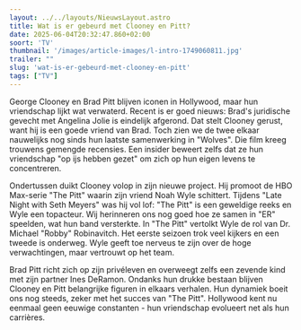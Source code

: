 ```yaml
---
layout: ../../layouts/NieuwsLayout.astro
title: Wat is er gebeurd met Clooney en Pitt?
date: 2025-06-04T20:32:47.860+02:00
soort: 'TV'
thumbnail: '/images/article-images/l-intro-1749060811.jpg'
trailer: ""
slug: 'wat-is-er-gebeurd-met-clooney-en-pitt'
tags: ["TV"]
---
```


George Clooney en Brad Pitt blijven iconen in Hollywood, maar hun vriendschap
lijkt wat verwaterd. Recent is er goed nieuws: Brad's juridische gevecht met
Angelina Jolie is eindelijk afgerond. Dat stelt Clooney gerust, want hij is een
goede vriend van Brad. Toch zien we de twee elkaar nauwelijks nog sinds hun
laatste samenwerking in "Wolves". Die film kreeg trouwens gemengde recensies.
Een insider beweert zelfs dat ze hun vriendschap "op ijs hebben gezet" om zich
op hun eigen levens te concentreren.

Ondertussen duikt Clooney volop in zijn nieuwe project. Hij promoot de HBO
Max-serie "The Pitt" waarin zijn vriend Noah Wyle schittert. Tijdens "Late Night
with Seth Meyers" was hij vol lof: "The Pitt" is een geweldige reeks en Wyle een
topacteur. Wij herinneren ons nog goed hoe ze samen in "ER" speelden, wat hun
band versterkte. In "The Pitt" vertolkt Wyle de rol van Dr. Michael "Robby"
Robinavitch. Het eerste seizoen trok veel kijkers en een tweede is onderweg.
Wyle geeft toe nerveus te zijn over de hoge verwachtingen, maar vertrouwt op het
team.

Brad Pitt richt zich op zijn privéleven en overweegt zelfs een zevende kind met
zijn partner Ines DeRamon. Ondanks hun drukke bestaan blijven Clooney en Pitt
belangrijke figuren in elkaars verhalen. Hun dynamiek boeit ons nog steeds,
zeker met het succes van "The Pitt". Hollywood kent nu eenmaal geen eeuwige
constanten - hun vriendschap evolueert net als hun carrières.